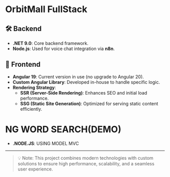 # OrbitMall FullStack

## 🛠️ Backend
- **.NET 9.0**: Core backend framework.
- **Node.js**: Used for voice chat integration via **n8n**.

## 🎨 Frontend
- **Angular 19**: Current version in use (no upgrade to Angular 20).
- **Custom Angular Library**: Developed in-house to handle specific logic.
- **Rendering Strategy**:
  - **SSR (Server-Side Rendering)**: Enhances SEO and initial load performance.
  - **SSG (Static Site Generation)**: Optimized for serving static content efficiently.

# NG WORD SEARCH(DEMO)
- **.NODE.JS**: USING MODEL MVC



---

> 💡 Note: This project combines modern technologies with custom solutions to ensure high performance, scalability, and a seamless user experience.
